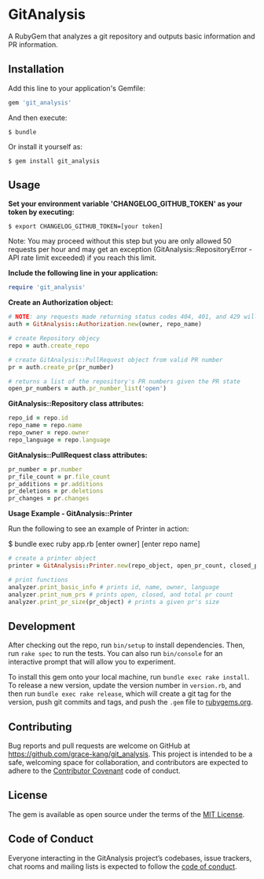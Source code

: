 # GitAnalysis

A RubyGem that analyzes a git repository and outputs basic information and PR information.

## Installation

Add this line to your application's Gemfile:

```ruby
gem 'git_analysis'
```

And then execute:

    $ bundle

Or install it yourself as:

    $ gem install git_analysis

## Usage

**Set your environment variable 'CHANGELOG_GITHUB_TOKEN' as your token by executing:**

    $ export CHANGELOG_GITHUB_TOKEN=[your token]

  Note: You may proceed without this step but you are only allowed 50 requests per hour and may get an exception (GitAnalysis::RepositoryError - API rate limit exceeded) if you reach this limit.
 
**Include the following line in your application:**

```ruby
require 'git_analysis'
```

**Create an Authorization object:**

```ruby
# NOTE: any requests made returning status codes 404, 401, and 429 will raise a GitAnalysis::ResponseError and won't be handled
auth = GitAnalysis::Authorization.new(owner, repo_name)

# create Repository objecy
repo = auth.create_repo

# create GitAnalysis::PullRequest object from valid PR number
pr = auth.create_pr(pr_number)

# returns a list of the repository's PR numbers given the PR state
open_pr_numbers = auth.pr_number_list('open')
```

**GitAnalysis::Repository class attributes:**
```ruby
repo_id = repo.id
repo_name = repo.name
repo_owner = repo.owner
repo_language = repo.language
```

**GitAnalysis::PullRequest class attributes:**
```ruby
pr_number = pr.number
pr_file_count = pr.file_count
pr_additions = pr.additions
pr_deletions = pr.deletions
pr_changes = pr.changes
```

**Usage Example - GitAnalysis::Printer**

Run the following to see an example of Printer in action:

  $ bundle exec ruby app.rb [enter owner] [enter repo name]


```ruby
# create a printer object
printer = GitAnalysis::Printer.new(repo_object, open_pr_count, closed_pr_count)

# print functions
analyzer.print_basic_info # prints id, name, owner, language
analyzer.print_num_prs # prints open, closed, and total pr count
analyzer.print_pr_size(pr_object) # prints a given pr's size
```


## Development

After checking out the repo, run `bin/setup` to install dependencies. Then, run `rake spec` to run the tests. You can also run `bin/console` for an interactive prompt that will allow you to experiment.

To install this gem onto your local machine, run `bundle exec rake install`. To release a new version, update the version number in `version.rb`, and then run `bundle exec rake release`, which will create a git tag for the version, push git commits and tags, and push the `.gem` file to [rubygems.org](https://rubygems.org).

## Contributing

Bug reports and pull requests are welcome on GitHub at https://github.com/grace-kang/git_analysis. This project is intended to be a safe, welcoming space for collaboration, and contributors are expected to adhere to the [Contributor Covenant](http://contributor-covenant.org) code of conduct.

## License

The gem is available as open source under the terms of the [MIT License](https://opensource.org/licenses/MIT).

## Code of Conduct

Everyone interacting in the GitAnalysis project’s codebases, issue trackers, chat rooms and mailing lists is expected to follow the [code of conduct](https://github.com/[USERNAME]/git_analysis/blob/master/CODE_OF_CONDUCT.md).
